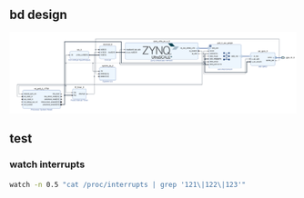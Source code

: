 ## bd design
![bd](bd.png)

## test
### watch interrupts
```bash
watch -n 0.5 "cat /proc/interrupts | grep '121\|122\|123'"
```
